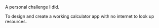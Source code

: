 A personal challenge I did. 

To design and create a working calculator app with no internet to look up resources. 

